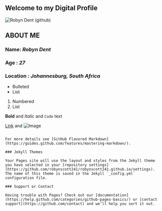 ## Welcome to my Digital Profile

![Robyn Dent (github)](https://user-images.githubusercontent.com/64772718/80975293-36f0bb80-8e22-11ea-8560-263ef88df570.jpg)

## ABOUT ME 

### Name: _Robyn Dent_
### Age : _27_
### Location : _Johannesburg, South Africa_






- Bulleted
- List

1. Numbered
2. List

**Bold** and _Italic_ and `Code` text

[Link](url) and ![Image](src)
```

For more details see [GitHub Flavored Markdown](https://guides.github.com/features/mastering-markdown/).

### Jekyll Themes

Your Pages site will use the layout and styles from the Jekyll theme you have selected in your [repository settings](https://github.com/robynscott241/robynscott241.github.io/settings). The name of this theme is saved in the Jekyll `_config.yml` configuration file.

### Support or Contact

Having trouble with Pages? Check out our [documentation](https://help.github.com/categories/github-pages-basics/) or [contact support](https://github.com/contact) and we’ll help you sort it out.
